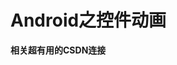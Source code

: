 # Android之控件动画

**相关超有用的CSDN连接**

>[自定义控件三部曲之动画篇(七)——ObjectAnimator基本使用]: https://qijian.blog.csdn.net/article/details/50598322
>[Android自定义控件三部曲文章索引]: https://blog.csdn.net/harvic880925/article/details/50995268

